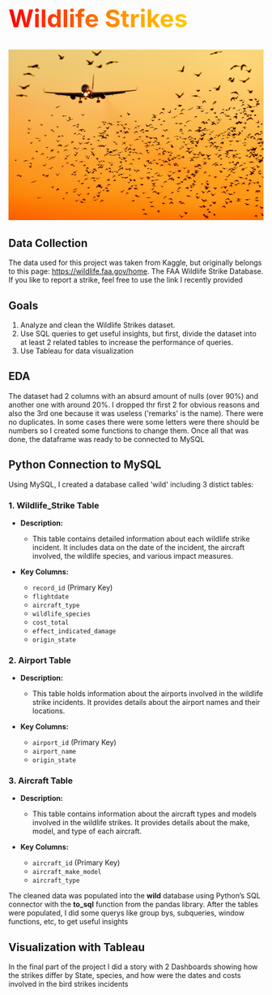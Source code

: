 <h1 style="background: linear-gradient(to right, red, orange, yellow); -webkit-background-clip: text; color: transparent; font-weight: bold; font-size: 48px;">Wildlife Strikes</h1>

![Images](Images/pic.png)

## Data Collection

The data used for this project was taken from Kaggle, but originally belongs to this page: https://wildlife.faa.gov/home. The FAA Wildlife Strike Database.
If you like to report a strike, feel free to use the link I recently provided 

## Goals

1) Analyze and clean the Wildlife Strikes dataset.
2) Use SQL queries to get useful insights, but first, divide the dataset into at least 2 related tables to increase the performance of queries.
3) Use Tableau for data visualization

## EDA

The dataset had 2 columns with an absurd amount of nulls (over 90%) and another one with around 20%. I dropped thr first 2 for obvious reasons and also the 3rd one because it was useless ('remarks' is the name).
There were no duplicates.
In some cases there were some letters were there should be numbers so I created some functions to change them.
Once all that was done, the dataframe was ready to be connected to MySQL

## Python Connection to MySQL

Using MySQL, I created a database called 'wild' including 3 distict tables:

### 1. Wildlife_Strike Table

- **Description:**
  - This table contains detailed information about each wildlife strike incident. It includes data on the date of the incident, the aircraft involved, the wildlife species, and various impact measures.

- **Key Columns:**
  - `record_id` (Primary Key)
  - `flightdate`
  - `aircraft_type`
  - `wildlife_species`
  - `cost_total`
  - `effect_indicated_damage`
  - `origin_state`

### 2. Airport Table

- **Description:**
  - This table holds information about the airports involved in the wildlife strike incidents. It provides details about the airport names and their locations.

- **Key Columns:**
  - `airport_id` (Primary Key)
  - `airport_name`
  - `origin_state`

### 3. Aircraft Table

- **Description:**
  - This table contains information about the aircraft types and models involved in the wildlife strikes. It provides details about the make, model, and type of each aircraft.

- **Key Columns:**
  - `aircraft_id` (Primary Key)
  - `aircraft_make_model`
  - `aircraft_type`

The cleaned data was populated into the **wild** database using Python’s SQL connector with the **to_sql** function from the pandas library.
After the tables were populated, I did some querys like group bys, subqueries, window functions, etc, to get useful insights

## Visualization with Tableau

In the final part of the project I did a story with 2 Dashboards showing how the strikes differ by State, species, and how were the dates and costs involved in the bird strikes incidents



